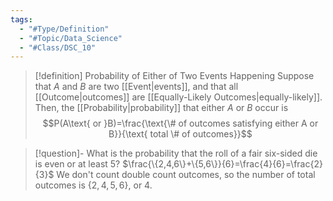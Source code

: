 ```yaml
---
tags:
  - "#Type/Definition"
  - "#Topic/Data_Science"
  - "#Class/DSC_10"
---
```


> [!definition] Probability of Either of Two Events Happening
> Suppose that $A$ and $B$ are two [[Event|events]], and that all [[Outcome|outcomes]] are [[Equally-Likely Outcomes|equally-likely]]. Then, the [[Probability|probability]] that either $A$ or $B$ occur is $$P(A\text{ or }B)=\frac{\text{\# of outcomes satisfying either A or B}}{\text{ total \# of outcomes}}$$

> [!question]- What is the probability that the roll of a fair six-sided die is even or at least 5?
> $\frac{\{2,4,6\}+\{5,6\}}{6}=\frac{4}{6}=\frac{2}{3}$
> We don't count double count outcomes, so the number of total outcomes is $\{2,4,5,6\}$, or $4$.